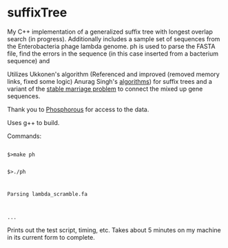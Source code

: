 # suffixTree
My C++ implementation of a generalized suffix tree with longest overlap search (in progress). Additionally includes a sample set of sequences from the Enterobacteria phage lambda genome. ph is used to parse the FASTA file, find the errors in the sequence (in this case inserted from a bacterium sequence) and 

Utilizes Ukkonen's algorithm (Referenced and improved (removed memory links, fixed some logic) Anurag Singh's <a href="http://www.geeksforgeeks.org/ukkonens-suffix-tree-construction-part-1/">algorithms</a>) for suffix trees and a variant of the <a href="https://en.wikipedia.org/wiki/Stable_marriage_problem">stable marriage problem</a> to connect the mixed up gene sequences.

Thank you to <a href= "http://phosphorus.com">Phosphorous</a> for access to the data.

Uses g++ to build. 

Commands:

<code>
$>make ph

$>./ph

Parsing lambda_scramble.fa

...
</code>

Prints out the test script, timing, etc. Takes about 5 minutes on my machine in its current form to complete.
